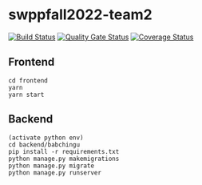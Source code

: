 # swppfall2022-team2

[![Build Status](https://app.travis-ci.com/swsnu/swppfall2022-team2.svg?branch=main)](https://app.travis-ci.com/swsnu/swppfall2022-team2)
[![Quality Gate 
Status](https://sonarcloud.io/api/project_badges/measure?project=swsnu_swppfall2022-team2&metric=alert_status)](https://sonarcloud.io/dashboard?id=swsnu_swppfall2022-team2)
[![Coverage Status](https://coveralls.io/repos/github/swsnu/swppfall2022-team2/badge.svg?branch=main&kill_cache=1)](https://coveralls.io/github/swsnu/swppfall2022-team2?branch=main)






## Frontend
```
cd frontend
yarn
yarn start
```
## Backend
```
(activate python env)
cd backend/babchingu
pip install -r requirements.txt
python manage.py makemigrations
python manage.py migrate
python manage.py runserver
```
